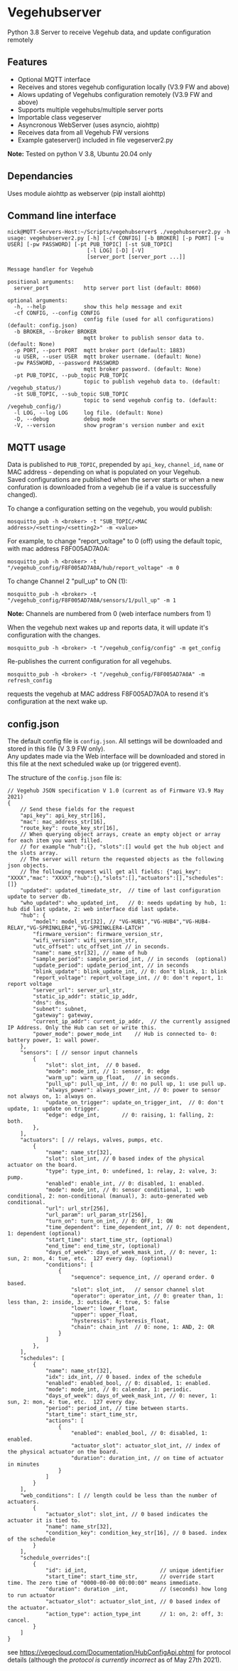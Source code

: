 # Vegehubserver
Python 3.8 Server to receive Vegehub data, and update configuration remotely

## Features
* Optional MQTT interface
* Receives and stores vegehub configuration locally (V3.9 FW and above)
* Alows updating of Vegehubs configuration remotely (V3.9 FW and above)
* Supports multiple vegehubs/multiple server ports
* Importable class vegeserver
* Asyncronous WebServer (uses asyncio, aiohttp)
* Receives data from all Vegehub FW versions
* Example gateserver() included in file vegeserver2.py

**Note:** Tested on python V 3.8, Ubuntu 20.04 only

## Dependancies
Uses module aiohttp as webserver (pip install aiohttp)

## Command line interface
```
nick@MQTT-Servers-Host:~/Scripts/vegehubserver$ ./vegehubserver2.py -h
usage: vegehubserver2.py [-h] [-cf CONFIG] [-b BROKER] [-p PORT] [-u USER] [-pw PASSWORD] [-pt PUB_TOPIC] [-st SUB_TOPIC]
                         [-l LOG] [-D] [-V]
                         [server_port [server_port ...]]

Message handler for Vegehub

positional arguments:
  server_port           http server port list (default: 8060)

optional arguments:
  -h, --help            show this help message and exit
  -cf CONFIG, --config CONFIG
                        config file (used for all configurations) (default: config.json)
  -b BROKER, --broker BROKER
                        mqtt broker to publish sensor data to. (default: None)
  -p PORT, --port PORT  mqtt broker port (default: 1883)
  -u USER, --user USER  mqtt broker username. (default: None)
  -pw PASSWORD, --password PASSWORD
                        mqtt broker password. (default: None)
  -pt PUB_TOPIC, --pub_topic PUB_TOPIC
                        topic to publish vegehub data to. (default: /vegehub_status/)
  -st SUB_TOPIC, --sub_topic SUB_TOPIC
                        topic to send vegehub config to. (default: /vegehub_config/)
  -l LOG, --log LOG     log file. (default: None)
  -D, --debug           debug mode
  -V, --version         show program's version number and exit
```

## MQTT usage
Data is published to `PUB_TOPIC`, prepended by `api_key`, `channel_id`, `name` or MAC address - depending on what is populated on your Vegehub.  
Saved configurations are published when the server starts or when a new confuration is downloaded from a vegehub (ie if a value is successfully changed).

To change a configuration setting on the vegehub, you would publish:
```
mosquitto_pub -h <broker> -t "SUB_TOPIC/<MAC address>/<setting>/<setting2>" -m <value>
```
For example, to change "report_voltage" to 0 (off) using the default topic, with mac address F8F005AD7A0A:
```
mosquitto_pub -h <broker> -t "/vegehub_config/F8F005AD7A0A/hub/report_voltage" -m 0
```
To change Channel 2 "pull_up" to ON (1):
```
mosquitto_pub -h <broker> -t "/vegehub_config/F8F005AD7A0A/sensors/1/pull_up" -m 1
```
**Note:** Channels are numbered from 0 (web interface numbers from 1)

When the vegehub next wakes up and reports data, it will update it's configuration with the changes.
```
mosquitto_pub -h <broker> -t "/vegehub_config/config" -m get_config
```
Re-publishes the current configuration for all vegehubs.
```
mosquitto_pub -h <broker> -t "/vegehub_config/F8F005AD7A0A" -m refresh_config
```
requests the vegehub at MAC address F8F005AD7A0A to resend it's configuration at the next wake up.

## config.json
The default config file is `config.json`. All settings will be downloaded and stored in this file (V 3.9 FW only).  
Any updates made via the Web interface will be downloaded and stored in this file at the next scheduled wake up (or triggered event).  

The structure of the `config.json` file is:
```
// Vegehub JSON specification V 1.0 (current as of Firmware V3.9 May 2021)
{
    // Send these fields for the request
    "api_key": api_key_str[16],
    "mac": mac_address_str[16],
    "route_key": route_key_str[16],
    // When querying object arrays, create an empty object or array for each item you want filled. 
    // for example "hub":{}, "slots":[] would get the hub object and the slots array.  
    // The server will return the requested objects as the following json objects. 
    // The following request will get all fields: {"api_key": "XXXX","mac": "XXXX","hub":{},"slots":[],"actuators":[],"schedules":[]}
    "updated": updated_timedate_str,  // time of last configuration update to server db.  
    "who_updated": who_updated_int,   // 0: needs updating by hub, 1: hub did last update, 2: web interface did last update.
    "hub": {
        "model": model_str[32], // "VG-HUB1","VG-HUB4","VG-HUB4-RELAY,"VG-SPRINKLER4","VG-SPRINKLER4-LATCH"
        "firmware_version": firmware_version_str,
        "wifi_version": wifi_version_str,
        "utc_offset": utc_offset_int // in seconds. 
        "name": name_str[32], // name of hub
        "sample_period": sample_period_int, // in seconds  (optional)
        "update_period": update_period_int, // in seconds
        "blink_update": blink_update_int, // 0: don't blink, 1: blink
        "report_voltage": report_voltage_int, // 0: don't report, 1: report voltage
        "server_url": server_url_str,
        "static_ip_addr": static_ip_addr,
        "dns": dns,
        "subnet": subnet,
        "gateway": gateway,
        "current_ip_addr": current_ip_addr,	 // the currently assigned IP Address. Only the Hub can set or write this. 
        "power_mode": power_mode_int 	// Hub is connected to- 0: battery power, 1: wall power. 
    },
    "sensors": [ // sensor input channels 
        {
            "slot": slot_int,  // 0 based.
            "mode": mode_int, // 1: sensor, 0: edge
            "warm_up": warm_up_float,	// in seconds.
            "pull_up": pull_up_int,	// 0: no pull up, 1: use pull up.
            "always_power": always_power_int, // 0: power to sensor not always on, 1: always on.
            "update_on_trigger": update_on_trigger_int,  // 0: don't update, 1: update on trigger.
            "edge": edge_int,		// 0: raising, 1: falling, 2: both. 
        },
    ],
    "actuators": [ // relays, valves, pumps, etc.
        {
            "name": name_str[32], 
            "slot": slot_int, // 0 based index of the physical actuator on the board. 
            "type": type_int, 0: undefined, 1: relay, 2: valve, 3: pump. 
            "enabled": enable_int, // 0: disabled, 1: enabled.
            "mode": mode_int, // 0: sensor conditional, 1: web conditional, 2: non-conditional (manual), 3: auto-generated web conditional.
            "url": url_str[256],
            "url_param": url_param_str[256],
            "turn_on": turn_on_int, // 0: OFF, 1: ON
            "time_dependent": time_dependent_int, // 0: not dependent, 1: dependent (optional)
            "start_time": start_time_str, (optional)
            "end_time": end_time_str, (optional)
            "days_of_week": days_of_week_mask_int, // 0: never, 1: sun, 2: mon, 4: tue, etc.  127 every day. (optional)
            "conditions": [
                {
                    "sequence": sequence_int, // operand order. 0 based. 
                    "slot": slot_int,	// sensor channel slot 
                    "operator": operator_int, // 0: greater than, 1: less than, 2: inside, 3: outside, 4: true, 5: false
                    "lower": lower_float,
                    "upper": upper_float,
                    "hysteresis": hysteresis_float,
                    "chain": chain_int  // 0: none, 1: AND, 2: OR
                }
            ]
        },
    ],
    "schedules": [
        {
            "name": name_str[32], 
            "idx": idx_int, // 0 based. index of the schedule 
            "enabled": enabled_bool, // 0: disabled, 1: enabled.
            "mode": mode_int, // 0: calendar, 1: periodic.
            "days_of_week": days_of_week_mask_int, // 0: never, 1: sun, 2: mon, 4: tue, etc.  127 every day. 
            "period": period_int, // time between starts.
            "start_time": start_time_str,
            "actions": [
                {
                    "enabled": enabled_bool, // 0: disabled, 1: enabled.
                    "actuator_slot": actuator_slot_int, // index of the physical actuator on the board. 
                    "duration": duration_int, // on time of actuator in minutes
                }
            ]
        }
    ],
    "web_conditions": [ // length could be less than the number of actuators. 
        {
            "actuator_slot": slot_int, // 0 based indicates the actuator it is tied to. 
            "name": name_str[32], 
            "condition_key": condition_key_str[16], // 0 based. index of the schedule 
        }
    ],
    "schedule_overrides":[
        {
            "id": id_int,						// unique identifier
            "start_time": start_time_str,		// override start time. The zero time of "0000-00-00 00:00:00" means immediate.
            "duration": duration _int,			// (seconds) how long to run actuator
            "actuator_slot": actuator_slot_int, // 0 based index of the actuator. 
            "action_type": action_type_int 		// 1: on, 2: off, 3: cancel. 
        }
    ]
}
```
see https://vegecloud.com/Documentation/HubConfigApi.phtml for protocol details (although the *protocol is currently incorrect* as of May 27th 2021).
